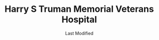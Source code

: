 ---
layout: location-page
date: Last Modified
description: "Local COVID-19 testing is available at Harry S Truman Memorial Veterans Hospital in Columbia, Missouri, USA."
permalink: "locations/missouri/columbia/harry-s-truman-memorial-veterans-hospital/"
tags:
  - locations
  - missouri
title: Harry S Truman Memorial Veterans Hospital
state: Missouri
stateAbbr: MO
hood: Columbia
address: 800 Hospital Drive
city: Columbia
zip: 65201
mapUrl: "http://maps.apple.com/?q=Harry+S+Truman+Memorial+Veterans+Hospital&address=800+Hospital+Drive,Columbia,Missouri,65201"
locationType: Walk-in
phone: 573-814-6000 / 573-814-6580
website: https://www.columbiamo.va.gov/locations/directions.asp
onlineBooking: undefined
closed: undefined
closedUpdate: April 14th, 2020
notes: "By appointment only. For previously established patients only."
days: Hours unknown
ctaMessage: Learn more
ctaUrl: "https://www.columbiamo.va.gov/locations/directions.asp"
---